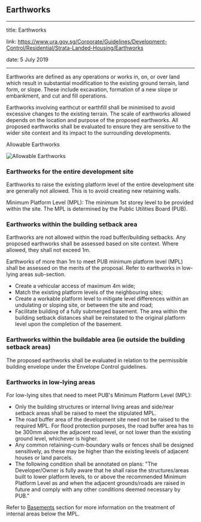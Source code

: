 ## Earthworks

---

title: Earthworks

link: https://www.ura.gov.sg/Corporate/Guidelines/Development-Control/Residential/Strata-Landed-Housing/Earthworks

date: 5 July 2019

---

Earthworks are defined as any operations or works in, on, or over land which result in substantial modification to the existing ground terrain, land form, or slope. These include excavation, formation of a new slope or embankment, and cut and fill operations.

Earthworks involving earthcut or earthfill shall be minimised to avoid excessive changes to the existing terrain. The scale of earthworks allowed depends on the location and purpose of the proposed earthworks. All proposed earthworks shall be evaluated to ensure they are sensitive to the wider site context and its impact to the surrounding developments.

Allowable Earthworks

![Allowable Earthworks](https://www.ura.gov.sg/-/media/Corporate/Guidelines/Development-control/Landed-Housing/LHD08_Earthworks_Allowable_Earth_Cut.jpg?h=100%25&w=100%25)

### Earthworks for the entire development site

Earthworks to raise the existing platform level of the entire development site are generally not allowed. This is to avoid creating new retaining walls.

Minimum Platform Level (MPL): The minimum 1st storey level to be provided within the site. The MPL is determined by the Public Utilities Board (PUB).

### Earthworks within the building setback area

Earthworks are not allowed within the road buffer/building setbacks. Any proposed earthworks shall be assessed based on site context. Where allowed, they shall not exceed 1m.

Earthworks of more than 1m to meet PUB minimum platform level (MPL) shall be assessed on the merits of the proposal. Refer to earthworks in low-lying areas sub-section.

- Create a vehicular access of maximum 4m wide;
- Match the existing platform levels of the neighbouring sites;
- Create a workable platform level to mitigate level differences within an undulating or sloping site, or between the site and road;
- Facilitate building of a fully submerged basement. The area within the building setback distances shall be reinstated to the original platform level upon the completion of the basement.

### Earthworks within the buildable area (ie outside the building setback areas)

The proposed earthworks shall be evaluated in relation to the permissible building envelope under the Envelope Control guidelines.

### Earthworks in low-lying areas

For low-lying sites that need to meet PUB's Minimum Platform Level (MPL):

- Only the building structures or internal living areas and side/rear setback areas shall be raised to meet the stipulated MPL.
- The road buffer area of the development site need not be raised to the required MPL. For flood protection purposes, the road buffer area has to be 300mm above the adjacent road level, or not lower than the existing ground level, whichever is higher.
- Any common retaining-cum-boundary walls or fences shall be designed sensitively, as these may be higher than the existing levels of adjacent houses or land parcels.
- The following condition shall be annotated on plans: "The Developer/Owner is fully aware that he shall raise the structures/areas built to lower platform levels, to or above the recommended Minimum Platform Level as and when the adjacent grounds/roads are raised in future and comply with any other conditions deemed necessary by PUB."

Refer to [Basements](https://www.ura.gov.sg/Corporate/Guidelines/Development-Control/Residential/Strata-Landed-Housing/EC) section for more information on the treatment of internal areas below the MPL.
